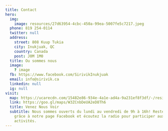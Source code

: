 ```yaml
---
title: Contact
hero:
  img:
    image: resources/27d63954-4cbc-450a-99ea-5007fe5c7217.jpeg
  phone: 819 254-0114
  twitter: null
  address:
    street: 808 Kuup Tukia
    city: Inukjuak, QC
    country: Canada
    post: J0M 1M0
  title: Ou sommes nous
  image:
    ? image
  fb: https://www.facebook.com/SirivikInukjuak
  email: info@sirivik.ca
  linkedin: null
  ig: null
visit:
  map: https://ucarecdn.com/15482e86-934e-4a1e-ad4a-9a231ef8f3df/-/resize/800x/contact_map.jpg
  link: https://goo.gl/maps/W3ZCnbDeUA2eD8Th6
  title: Venez Nous Voir
  subtitle: Nous sommes ouverts du lundi au vendredi de 9h à 16h! Restez à jour
    grâce à notre page Facebook et écoutez la radio pour participer aux
    activités.
---
```

